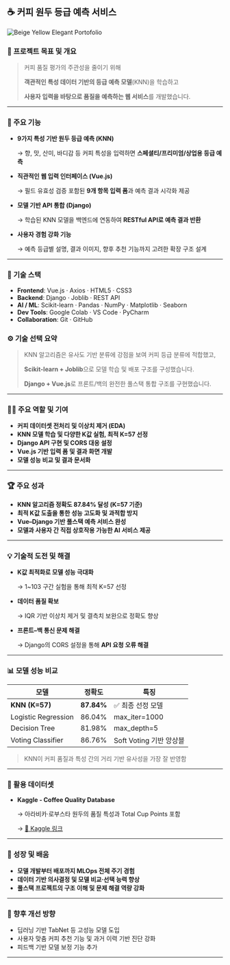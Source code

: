 ## ☕ **커피 원두 등급 예측 서비스**
![Beige Yellow Elegant Portofolio](https://github.com/user-attachments/assets/3189aa2b-0742-47b6-9d5b-f26abe4d2379)

### 📌 프로젝트 목표 및 개요

> 커피 품질 평가의 주관성을 줄이기 위해
> 
> 
> **객관적인 특성 데이터 기반의 등급 예측 모델**(KNN)을 학습하고
> 
> **사용자 입력을 바탕으로 품질을 예측하는 웹 서비스**를 개발했습니다.
> 

---

### 🎯 주요 기능

- **9가지 특성 기반 원두 등급 예측 (KNN)**
    
    → 향, 맛, 산미, 바디감 등 커피 특성을 입력하면 **스페셜티/프리미엄/상업용 등급 예측**
    
- **직관적인 웹 입력 인터페이스 (Vue.js)**
    
    → 필드 유효성 검증 포함된 **9개 항목 입력 폼**과 예측 결과 시각화 제공
    
- **모델 기반 API 통합 (Django)**
    
    → 학습된 KNN 모델을 백엔드에 연동하여 **RESTful API로 예측 결과 반환**
    
- **사용자 경험 강화 기능**
    
    → 예측 등급별 설명, 결과 이미지, 향후 추천 기능까지 고려한 확장 구조 설계
    

---

### 🧩 기술 스택

- **Frontend**: Vue.js · Axios · HTML5 · CSS3
- **Backend**: Django · Joblib · REST API
- **AI / ML**: Scikit-learn · Pandas · NumPy · Matplotlib · Seaborn
- **Dev Tools**: Google Colab · VS Code · PyCharm
- **Collaboration**: Git · GitHub

### ⚙️ 기술 선택 요약

> KNN 알고리즘은 유사도 기반 분류에 강점을 보여 커피 등급 분류에 적합했고,
> 
> 
> **Scikit-learn + Joblib**으로 모델 학습 및 배포 구조를 구성했습니다.
> 
> **Django + Vue.js**로 프론트/백의 완전한 풀스택 통합 구조를 구현했습니다.
> 

---

### 👨‍💻 주요 역할 및 기여

- **커피 데이터셋 전처리 및 이상치 제거 (EDA)**
- **KNN 모델 학습 및 다양한 K값 실험, 최적 K=57 선정**
- **Django API 구현 및 CORS 대응 설정**
- **Vue.js 기반 입력 폼 및 결과 화면 개발**
- **모델 성능 비교 및 결과 문서화**

---

### 🏆 주요 성과

- **KNN 알고리즘 정확도 87.84% 달성 (K=57 기준)**
- **최적 K값 도출을 통한 성능 고도화 및 과적합 방지**
- **Vue–Django 기반 풀스택 예측 서비스 완성**
- **모델과 사용자 간 직접 상호작용 가능한 AI 서비스 제공**

---

### 💡 기술적 도전 및 해결

- **K값 최적화로 모델 성능 극대화**
    
    → 1~103 구간 실험을 통해 최적 K=57 선정
    
- **데이터 품질 확보**
    
    → IQR 기반 이상치 제거 및 결측치 보완으로 정확도 향상
    
- **프론트–백 통신 문제 해결**
    
    → Django의 CORS 설정을 통해 **API 요청 오류 해결**
    

---

### 📊 모델 성능 비교

| 모델 | 정확도 | 특징 |
| --- | --- | --- |
| **KNN (K=57)** | **87.84%** | ✅ 최종 선정 모델 |
| Logistic Regression | 86.04% | max_iter=1000 |
| Decision Tree | 81.98% | max_depth=5 |
| Voting Classifier | 86.76% | Soft Voting 기반 앙상블 |

> KNN이 커피 품질과 특성 간의 거리 기반 유사성을 가장 잘 반영함
> 

---

### 📁 활용 데이터셋

- **Kaggle - Coffee Quality Database**
    
    → 아라비카·로부스타 원두의 품질 특성과 Total Cup Points 포함
    
    → [🔗 Kaggle 링크](https://www.kaggle.com/datasets/volpatto/coffee-quality-database-from-cqi/data)
    

---

### 🌱 성장 및 배움

- **모델 개발부터 배포까지 MLOps 전체 주기 경험**
- **데이터 기반 의사결정 및 모델 비교·선택 능력 향상**
- **풀스택 프로젝트의 구조 이해 및 문제 해결 역량 강화**

---

### 🚀 향후 개선 방향

- 딥러닝 기반 TabNet 등 고성능 모델 도입
- 사용자 맞춤 커피 추천 기능 및 과거 이력 기반 진단 강화
- 피드백 기반 모델 보정 기능 추가

---
